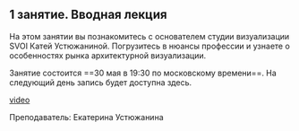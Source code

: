 ## 1 занятие. Вводная лекция

На этом занятии вы познакомитесь с основателем студии визуализации SVOI Катей Устюжаниной. Погрузитесь в нюансы профессии и узнаете о особенностях рынка архитектурной визуализации. 

Занятие состоится ==30 мая в 19:30 по московскому времени==. На следующий день запись будет доступна здесь. 

[video](https://player.softculture.cc/embed/COR/COR_41.30.05_L1_Opening)

Преподаватель: Екатерина Устюжанина